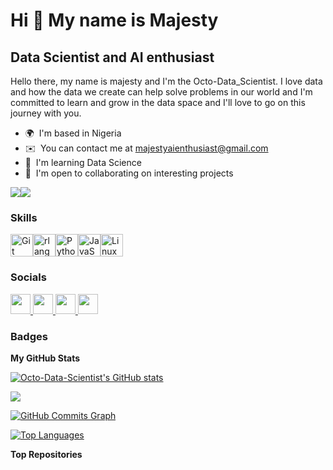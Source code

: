 Hi 👋 My name is Majesty
========================

Data Scientist and AI enthusiast
--------------------------------

Hello there, my name is majesty and I'm the Octo-Data\_Scientist. I love data and how the data we create can help solve problems in our world and I'm committed to learn and grow in the data space and I'll love to go on this journey with you.

* 🌍  I'm based in Nigeria
* ✉️  You can contact me at [majestyaienthusiast@gmail.com](mailto:majestyaienthusiast@gmail.com)
* 🧠  I'm learning Data Science
* 🤝  I'm open to collaborating on interesting projects

<a href="https://www.github.com/Octo-Data-Scientist" target="_blank" rel="noreferrer"><img
src="https://img.shields.io/github/followers/Octo-Data-Scientist?logo=github&style=for-the-badge&color=3382ed&labelColor=1c1917" /></a><a href="https://www.x.com/yolo_majesty" target="_blank" rel="noreferrer"><img
src="https://img.shields.io/twitter/follow/yolo_majesty?logo=twitter&style=for-the-badge&color=3382ed&labelColor=1c1917"
/></a>

### Skills


<p align="left">
<a href="https://git-scm.com/" target="_blank" rel="noreferrer"><img src="https://raw.githubusercontent.com/danielcranney/readme-generator/main/public/icons/skills/git-colored.svg" width="36" height="36" alt="Git" /></a><a href="https://www.r-project.org/" target="_blank" rel="noreferrer"><img src="https://raw.githubusercontent.com/danielcranney/readme-generator/main/public/icons/skills/rlang-colored.svg" width="36" height="36" alt="rlang" /></a><a href="https://www.python.org/" target="_blank" rel="noreferrer"><img src="https://raw.githubusercontent.com/danielcranney/readme-generator/main/public/icons/skills/python-colored.svg" width="36" height="36" alt="Python" /></a><a href="https://developer.mozilla.org/en-US/docs/Web/JavaScript" target="_blank" rel="noreferrer"><img src="https://raw.githubusercontent.com/danielcranney/readme-generator/main/public/icons/skills/javascript-colored.svg" width="36" height="36" alt="JavaScript" /></a><a href="https://www.linux.org" target="_blank" rel="noreferrer"><img src="https://raw.githubusercontent.com/danielcranney/readme-generator/main/public/icons/skills/linux-colored.svg" width="36" height="36" alt="Linux" /></a>
</p>


### Socials

<p align="left"> <a href="https://www.github.com/Octo-Data-Scientist" target="_blank" rel="noreferrer"> <picture> <source media="(prefers-color-scheme: dark)" srcset="https://raw.githubusercontent.com/danielcranney/readme-generator/main/public/icons/socials/github-dark.svg" /> <source media="(prefers-color-scheme: light)" srcset="https://raw.githubusercontent.com/danielcranney/readme-generator/main/public/icons/socials/github.svg" /> <img src="https://raw.githubusercontent.com/danielcranney/readme-generator/main/public/icons/socials/github.svg" width="32" height="32" /> </picture> </a> <a href="http://www.instagram.com/majesty_mj" target="_blank" rel="noreferrer"> <picture> <source media="(prefers-color-scheme: dark)" srcset="undefined" /> <source media="(prefers-color-scheme: light)" srcset="https://raw.githubusercontent.com/danielcranney/readme-generator/main/public/icons/socials/instagram.svg" /> <img src="https://raw.githubusercontent.com/danielcranney/readme-generator/main/public/icons/socials/instagram.svg" width="32" height="32" /> </picture> </a> <a href="https://www.linkedin.com/in/majesty-yolo-410260198/" target="_blank" rel="noreferrer"> <picture> <source media="(prefers-color-scheme: dark)" srcset="https://raw.githubusercontent.com/danielcranney/readme-generator/main/public/icons/socials/linkedin-dark.svg" /> <source media="(prefers-color-scheme: light)" srcset="https://raw.githubusercontent.com/danielcranney/readme-generator/main/public/icons/socials/linkedin.svg" /> <img src="https://raw.githubusercontent.com/danielcranney/readme-generator/main/public/icons/socials/linkedin.svg" width="32" height="32" /> </picture> </a> <a href="https://www.x.com/yolo_majesty" target="_blank" rel="noreferrer"> <picture> <source media="(prefers-color-scheme: dark)" srcset="https://raw.githubusercontent.com/danielcranney/readme-generator/main/public/icons/socials/twitter-dark.svg" /> <source media="(prefers-color-scheme: light)" srcset="https://raw.githubusercontent.com/danielcranney/readme-generator/main/public/icons/socials/twitter.svg" /> <img src="https://raw.githubusercontent.com/danielcranney/readme-generator/main/public/icons/socials/twitter.svg" width="32" height="32" /> </picture> </a></p>

### Badges

<b>My GitHub Stats</b>

<a href="http://www.github.com/Octo-Data-Scientist"><img src="https://github-readme-stats.vercel.app/api?username=Octo-Data-Scientist&show_icons=true&hide=&count_private=true&title_color=22c55e&text_color=f97316&icon_color=3382ed&bg_color=1c1917&hide_border=true&show_icons=true" alt="Octo-Data-Scientist's GitHub stats" /></a>

<a href="http://www.github.com/Octo-Data-Scientist"><img src="https://github-readme-streak-stats.herokuapp.com/?user=Octo-Data-Scientist&stroke=f97316&background=1c1917&ring=22c55e&fire=22c55e&currStreakNum=f97316&currStreakLabel=22c55e&sideNums=f97316&sideLabels=f97316&dates=f97316&hide_border=true" /></a>

<a href="http://www.github.com/Octo-Data-Scientist"><img src="https://github-readme-activity-graph.cyclic.app/graph?username=Octo-Data-Scientist&bg_color=1c1917&color=f97316&line=3382ed&point=f97316&area_color=1c1917&area=true&hide_border=true&custom_title=GitHub%20Commits%20Graph" alt="GitHub Commits Graph" /></a>

<a href="https://github.com/Octo-Data-Scientist" align="left"><img src="https://github-readme-stats.vercel.app/api/top-langs/?username=Octo-Data-Scientist&langs_count=10&title_color=22c55e&text_color=f97316&icon_color=3382ed&bg_color=1c1917&hide_border=true&locale=en&custom_title=Top%20%Languages" alt="Top Languages" /></a>

<b>Top Repositories</b>

<div width="100%" align="center"></div><br /><br /><br /><br /><br /><br /><br />

